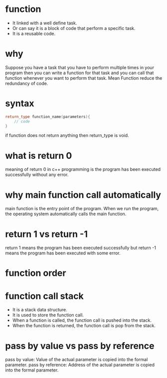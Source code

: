 # function
- It linked with a well define task.
- Or can say it is a block of code that perform a specific task.
- It is a reusable code.

# why
Suppose you have a task that you have to perform multiple times in your program then you can write a function for that task and you can call that function whenever you want to perform that task.
Mean Function reduce the redundancy of code.

# syntax
```cpp
return_type function_name(parameters){
    // code
}
```
if function does not return anything then return_type is void.

# what is return 0
meaning of return 0 in c++ programming is the program has been executed successfully without any error.

# why main function call automatically
main function is the entry point of the program. When we run the program, the operating system automatically calls the main function.

# return 1 vs return -1
return 1 means the program has been executed successfully but return -1 means the program has been executed with some error.

# function order


# function call stack
- It is a stack data structure.
- It is used to store the function call.
- When a function is called, the function call is pushed into the stack.
- When the function is returned, the function call is pop from the stack.

# pass by value vs pass by reference
pass by value: Value of the actual parameter is copied into the formal parameter.
pass by reference: Address of the actual parameter is copied into the formal parameter.